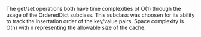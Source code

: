 The get/set operations both have time complexities of O(1) through the usage of the OrderedDict subclass. This subclass was choosen for its ability to track the insertation order of the key/value pairs.
Space complexity is O(n) with n representing the allowable size of the cache.